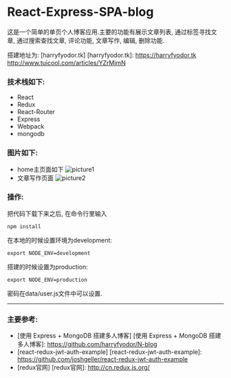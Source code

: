 # React-Express-SPA-blog

这是一个简单的单页个人博客应用.主要的功能有展示文章列表, 通过标签寻找文章, 通过搜索查找文章, 评论功能, 文章写作, 编辑, 删除功能.

搭建地址为: [harryfyodor.tk]
[harryfyodor.tk]: https://harryfyodor.tk
http://www.tuicool.com/articles/YZrMjmN
### 技术栈如下:
* React 
* Redux
* React-Router
* Express
* Webpack
* mongodb

### 图片如下:
* home主页面如下
![picture1](/images/screen1.png)
* 文章写作页面
![picture2](/images/screen2.png)

### 操作:
把代码下载下来之后, 在命令行里输入
```
npm install
```
在本地的时候设置环境为development:
```
export NODE_ENV=development
```
搭建的时候设置为production:
```
export NODE_ENV=production
```
密码在data/user.js文件中可以设置.

----------
### 主要参考:
* [使用 Express + MongoDB 搭建多人博客]
[使用 Express + MongoDB 搭建多人博客]: https://github.com/harryfyodor/N-blog
* [react-redux-jwt-auth-example]
[react-redux-jwt-auth-example]: https://github.com/joshgeller/react-redux-jwt-auth-example
* [redux官网]
[redux官网]: http://cn.redux.js.org/
